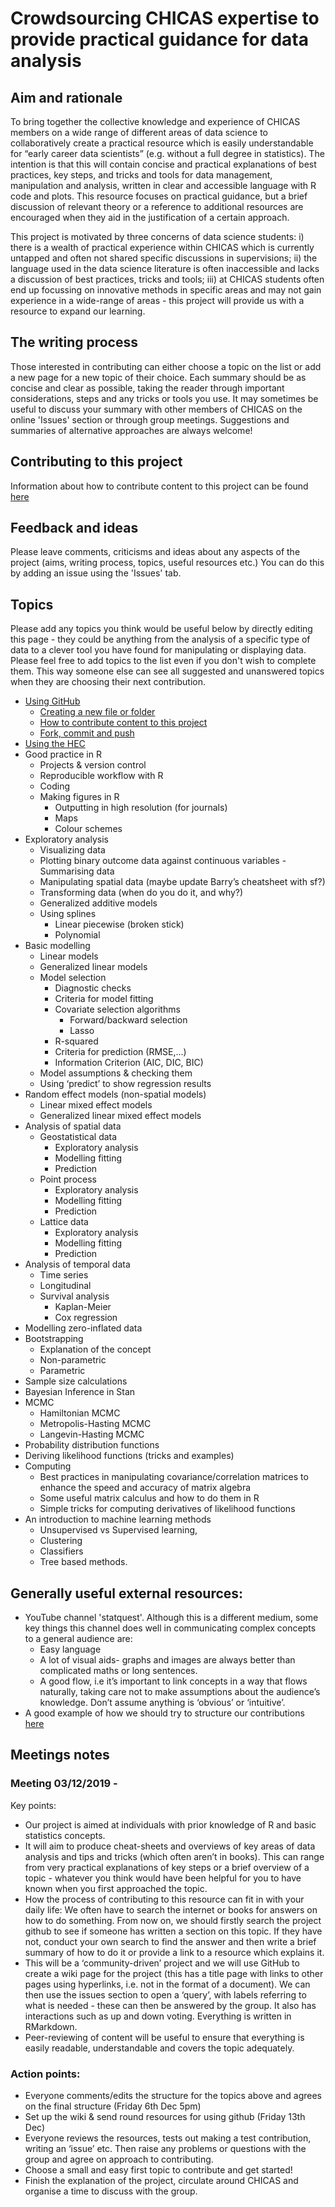 # Crowdsourcing CHICAS expertise to provide practical guidance for data analysis

## Aim and rationale
To bring together the collective knowledge and experience of CHICAS members on a wide range of different areas of data science to collaboratively create a practical resource which is easily understandable for “early career data scientists” (e.g. without a full degree in statistics). The intention is that this will contain concise and practical explanations of best practices, key steps, and tricks and tools for data management, manipulation and analysis, written in clear and accessible language with R code and plots. This resource focuses on practical guidance, but a brief discussion of relevant theory or a reference to additional resources are encouraged when they aid in the justification of a certain approach. 

This project is motivated by three concerns of data science students: i) there is a wealth of practical experience within CHICAS which is currently untapped and often not shared specific discussions in supervisions; ii) the language used in the data science literature is often inaccessible and lacks a discussion of best practices, tricks and tools; iii) at CHICAS students often end up focussing on innovative methods in specific areas and may not gain experience in a wide-range of areas - this project will provide us with a resource to expand our learning.

## The writing process
Those interested in contributing can either choose a topic on the list or add a new page for a new topic of their choice. Each summary should be as concise and clear as possible, taking the reader through important considerations, steps and any tricks or tools you use. It may sometimes be useful to discuss your summary with other members of CHICAS on the online 'Issues' section or through group meetings. Suggestions and summaries of alternative approaches are always welcome!

## Contributing to this project
Information about how to contribute content to this project can be found [here](https://github.com/CHICAS-Skill-Sharing-Group/Content/blob/master/Using-github/creating-content.md)

## Feedback and ideas
Please leave comments, criticisms and ideas about any aspects of the project (aims, writing process, topics, useful resources etc.) You can do this by adding an issue using the 'Issues' tab.

## Topics
Please add any topics you think would be useful below by directly editing this page - they could be anything from the analysis of a specific type of data to a clever tool you have found for manipulating or displaying data. Please feel free to add topics to the list even if you don't wish to complete them. This way someone else can see all suggested and unanswered topics when they are choosing their next contribution.

- [Using GitHub](https://github.com/CHICAS-Skill-Sharing-Group/Content/tree/master/Using-github)
  - [Creating a new file or folder](https://github.com/CHICAS-Skill-Sharing-Group/Content/blob/master/Using-github/creating-file-or-folder.md)
  - [How to contribute content to this project](https://github.com/CHICAS-Skill-Sharing-Group/Content/blob/master/Using-github/creating-content.md)
  - [Fork, commit and push](https://github.com/CHICAS-Skill-Sharing-Group/Content/blob/master/Using-github/Fork-commit-push.md)
- [Using the HEC](https://github.com/CHICAS-Skill-Sharing-Group/Content/blob/master/using-the-hec/README.md)
- Good practice in R
  - Projects & version control
  - Reproducible workflow with R
  - Coding
  - Making figures in R
    - Outputting in high resolution (for journals)
    - Maps
    - Colour schemes
- Exploratory analysis
  - Visualizing data
  - Plotting binary outcome data against continuous variables
  -Summarising data
  - Manipulating spatial data (maybe update Barry’s cheatsheet with sf?)
  - Transforming data (when do you do it, and why?)
  - Generalized additive models
  - Using splines
    - Linear piecewise (broken stick)
    - Polynomial
 - Basic modelling
    - Linear models
    - Generalized linear models
    - Model selection
      - Diagnostic checks
      - Criteria for model fitting
      - Covariate selection algorithms
        - Forward/backward selection
        - Lasso
      - R-squared
      - Criteria for prediction (RMSE,...)
      - Information Criterion (AIC, DIC, BIC)
    - Model assumptions & checking them
    - Using ‘predict’ to show regression results
- Random effect models (non-spatial models)
  - Linear mixed effect models
  - Generalized linear mixed effect models 
- Analysis of spatial data
  - Geostatistical data
    - Exploratory analysis
    - Modelling fitting
    - Prediction
  - Point process
     - Exploratory analysis
    - Modelling fitting
    - Prediction
  - Lattice data
     - Exploratory analysis
    - Modelling fitting
    - Prediction
- Analysis of temporal data
  - Time series
  - Longitudinal
  - Survival analysis
    - Kaplan-Meier
    - Cox regression
- Modelling zero-inflated data
- Bootstrapping
  - Explanation of the concept
  - Non-parametric
  - Parametric
- Sample size calculations
- Bayesian Inference in Stan
- MCMC
  - Hamiltonian MCMC
  - Metropolis-Hasting MCMC
  - Langevin-Hasting MCMC
- Probability distribution functions
- Deriving likelihood functions (tricks and examples)
- Computing
  - Best practices in manipulating covariance/correlation matrices to enhance the speed and accuracy of matrix algebra
  - Some useful matrix calculus and how to do them in R
  - Simple tricks for computing derivatives of likelihood functions
- An introduction to machine learning methods
  - Unsupervised vs Supervised learning, 
  - Clustering
  - Classifiers
  - Tree based methods.
 

## Generally useful external resources:
- YouTube channel 'statquest'. Although this is a different medium, some key things this channel does well in communicating complex concepts to a general audience are: 
  - Easy language
  - A lot of visual aids- graphs and images are always better than complicated maths or long sentences. 
  - A good flow, i.e it’s important to link concepts in a way that flows naturally, taking care not to make assumptions about the audience’s knowledge. Don’t assume anything is ‘obvious’ or ‘intuitive’. 
- A good example of how we should try to structure our contributions [here](https://r4ds.had.co.nz/introduction.html)


## Meetings notes
### Meeting 03/12/2019 - 
Key points:
- Our project is aimed at individuals with prior knowledge of R and basic statistics concepts.
- It will aim to produce cheat-sheets and overviews of key areas of data analysis and tips and tricks (which often aren’t in books). This can range from very practical explanations of key steps or a brief overview of a topic - whatever you think would have been helpful for you to have known when you first approached the topic.
- How the process of contributing to this resource can fit in with your daily life: We often have to search the internet or books for answers on how to do something. From now on, we should firstly search the project github to see if someone has written a section on this topic. If they have not, conduct your own search to find the answer and then write a brief summary of how to do it or provide a link to a resource which explains it.
- This will be a ‘community-driven’ project and we will use GitHub to create a wiki page for the project (this has a title page with links to other pages using hyperlinks, i.e. not in the format of a document). We can then use the issues section to open a ‘query’, with labels referring to what is needed - these can then be answered by the group. It also has interactions such as up and down voting. Everything is written in RMarkdown.
- Peer-reviewing of content will be useful to ensure that everything is easily readable, understandable and covers the topic adequately.

### Action points:
- Everyone comments/edits the structure for the topics above and agrees on the final structure (Friday 6th Dec 5pm)
- Set up the wiki & send round resources for using github (Friday 13th Dec)
- Everyone reviews the resources, tests out making a test contribution, writing an ‘issue’ etc. Then raise any problems or questions with the group and agree on approach to contributing.
- Choose a small and easy first topic to contribute and get started!
- Finish the explanation of the project, circulate around CHICAS and organise a time to discuss with the group.

